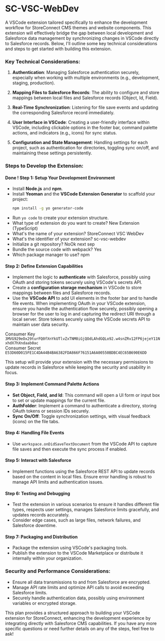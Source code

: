 # SC-VSC-WebDev

A VSCode extension tailored specifically to enhance the development workflow for StoreConnect CMS themes and website components. This extension will effectively bridge the gap between local development and Salesforce data management by synchronizing changes in VSCode directly to Salesforce records. Below, I'll outline some key technical considerations and steps to get started with building this extension.

### Key Technical Considerations:

1. **Authentication**: Managing Salesforce authentication securely, especially when working with multiple environments (e.g., development, staging, production).

2. **Mapping Files to Salesforce Records**: The ability to configure and store mappings between local files and Salesforce records (Object, Id, Field).

3. **Real-Time Synchronization**: Listening for file save events and updating the corresponding Salesforce record immediately.

4. **User Interface in VSCode**: Creating a user-friendly interface within VSCode, including clickable options in the footer bar, command palette actions, and indicators (e.g., icons) for sync status.

5. **Configuration and State Management**: Handling settings for each project, such as authentication for directories, toggling sync on/off, and maintaining these settings persistently.

### Steps to Develop the Extension:

#### Done ! Step 1: Setup Your Development Environment
- Install **Node.js** and **npm**.
- Install **Yeoman** and the **VSCode Extension Generator** to scaffold your project:
  ```bash
  npm install -g yo generator-code
  ```
- Run `yo code` to create your extension structure.
- What type of extension do you want to create? New Extension (TypeScript)
- What's the name of your extension? StoreConnect VSC WebDev
- What's the identifier of your extension? sc-vsc-webdev
- Initialize a git repository? NoOk next sep
- Bundle the source code with webpack? Yes
- Which package manager to use? npm



#### Step 2: Define Extension Capabilities
- Implement the logic to **authenticate** with Salesforce, possibly using OAuth and storing tokens securely using VSCode's secrets API.
- Create a **configuration storage mechanism** in VSCode to store mappings between files and Salesforce records.
- Use the **VSCode API** to add UI elements in the footer bar and to handle file events.
When implementing OAuth in your VSCode extension, ensure you handle the authentication flow securely, possibly opening a browser for the user to log in and capturing the redirect URI through a local server. Store tokens securely using the VSCode secrets API to maintain user data security.

Consumer Key	
`3MVG929eOx29turFQ0fXnYkUTlvZxTNM0iGjQOdLAhdGQLo92.w4snZRv12FP6jejeY11NxhdX7hXndaab0ac`   
Consumer Secret	
`E53D60D015FE1C4DA44B4BA6382FDA866F76151A6A00550BDBC4EC65B690E6DD`

This setup will provide your extension with the necessary permissions to update records in Salesforce while keeping the security and usability in focus.

#### Step 3: Implement Command Palette Actions
- **Set Object, Field, and Id**: This command will open a UI form or input box to set or update mappings for the current file.
- **AuthFolder**: Implement a command to authenticate a directory, storing OAuth tokens or session IDs securely.
- **Sync On/Off**: Toggle synchronization settings, with visual feedback (icons) on the file tabs.

#### Step 4: Handling File Events
- Use `workspace.onDidSaveTextDocument` from the VSCode API to capture file saves and then execute the sync process if enabled.

#### Step 5: Interact with Salesforce
- Implement functions using the Salesforce REST API to update records based on the content in local files. Ensure error handling is robust to manage API limits and authentication issues.

#### Step 6: Testing and Debugging
- Test the extension in various scenarios to ensure it handles different file types, respects user settings, manages Salesforce limits gracefully, and updates records accurately.
- Consider edge cases, such as large files, network failures, and Salesforce downtime.

#### Step 7: Packaging and Distribution
- Package the extension using VSCode's packaging tools.
- Publish the extension to the VSCode Marketplace or distribute it internally within your organization.

### Security and Performance Considerations:
- Ensure all data transmissions to and from Salesforce are encrypted.
- Manage API rate limits and optimize API calls to avoid exceeding Salesforce limits.
- Securely handle authentication data, possibly using environment variables or encrypted storage.

This plan provides a structured approach to building your VSCode extension for StoreConnect, enhancing the development experience by integrating directly with Salesforce CMS capabilities. If you have any more specific questions or need further details on any of the steps, feel free to ask!
